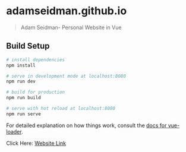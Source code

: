 # adamseidman.github.io

> Adam Seidman- Personal Website in Vue

## Build Setup

``` bash
# install dependencies
npm install

# serve in development mode at localhost:8080
npm run dev

# build for production
npm run build

# serve with hot reload at localhost:8080
npm run serve
```

For detailed explanation on how things work, consult the [docs for vue-loader](http://vuejs.github.io/vue-loader).  

Click Here: [Website Link](https://seidman-ad.am/)
